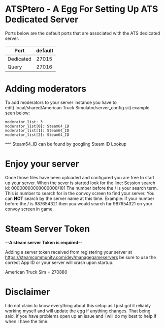 # ATSPtero - A Egg For Setting Up ATS Dedicated Server


Ports below are the default ports that are associated with the ATS dedicated server. 

| Port     | default       |
|----------|---------------|
| Dedicated| 27015         |
| Query    | 27016          |


# Adding moderators

To add moderators to your server instance you have to edit(.local/shared/American Truck Simulator/server_config.sii) example seen below:

```
moderator_list: 3
moderator_list[0]: Steam64_ID
moderator_list[1]: Steam64_ID
moderator_list[2]: Steam64_ID
```
^^^ Steam64_ID can be found by googling Steam ID Lookup

# Enjoy your server
Once those files have been uploaded and configured you are free to start up your server.  When the sever is started look for the line: Session search id: 00000000000000000/101  The number before the / is your search term.  This is number to search for in the convoy screen to find your server.  You can **NOT** search by the server name at this time.  Example: if your number before the / is 987654321 then you would search for 987654321 on your convoy screen in game.

# Steam Server Token
 --**A steam server Token is required**--

Adding a server token received from registering your server at https://steamcommunity.com/dev/managegameservers be sure to use the correct App ID or your server will crash upon startup.

American Truck Sim = 270880

# Disclaimer
I do not claim to know everything about this setup as I just got it reliably working myself and will update the egg if anything changes.  That being said, if you have problems open up an issue and I will do my best to help if when I have the time.  

